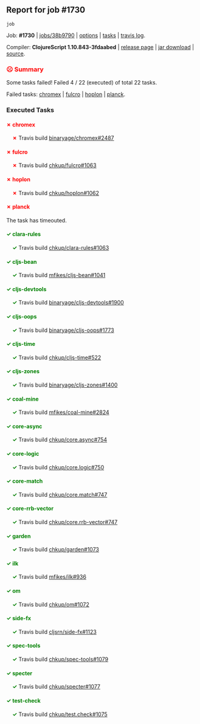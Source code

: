 ## Report for job #1730
```
job
```


Job: **#1730** | [jobs/38b9790](https://github.com/cljs-oss/canary/commit/38b9790966f3cb8ec56f70b0b8c980761fafceaa) | [options](options.edn) | [tasks](tasks.edn) | [travis log](https://travis-ci.org/cljs-oss/canary/builds/764633932).

Compiler: **ClojureScript 1.10.843-3fdaabed** | [release page](https://github.com/cljs-oss/canary/releases/tag/r1.10.843-3fdaabed) | [jar download](https://github.com/cljs-oss/canary/releases/download/r1.10.843-3fdaabed/clojurescript-1.10.843-3fdaabed.jar) | [source](https://github.com/clojure/clojurescript/commit/3fdaabedb1343f434b6cb4f75fa28e748f96eff0).

### <b style='color:red'>☹ Summary</b>

Some tasks failed! Failed 4 / 22 (executed) of total 22 tasks.

Failed tasks: [chromex](#-chromex) | [fulcro](#-fulcro) | [hoplon](#-hoplon) | [planck](#-planck).

### Executed Tasks

#### <b style='color:red'>&#x2717; chromex</b>
&nbsp;&nbsp;&nbsp;&nbsp;<b style='color:red'>&#x2717;</b> Travis build [binaryage/chromex#2487](https://travis-ci.org/binaryage/chromex/builds/764634078)<br>

#### <b style='color:red'>&#x2717; fulcro</b>
&nbsp;&nbsp;&nbsp;&nbsp;<b style='color:red'>&#x2717;</b> Travis build [chkup/fulcro#1063](https://travis-ci.org/chkup/fulcro/builds/764634109)<br>

#### <b style='color:red'>&#x2717; hoplon</b>
&nbsp;&nbsp;&nbsp;&nbsp;<b style='color:red'>&#x2717;</b> Travis build [chkup/hoplon#1062](https://travis-ci.org/chkup/hoplon/builds/764634111)<br>

#### <b style='color:red'>&#x2717; planck</b>
The task has timeouted.

#### <b style='color:green'>&#x2713; clara-rules</b>
&nbsp;&nbsp;&nbsp;&nbsp;<b style='color:green'>&#x2713;</b> Travis build [chkup/clara-rules#1063](https://travis-ci.org/chkup/clara-rules/builds/764634080)<br>

#### <b style='color:green'>&#x2713; cljs-bean</b>
&nbsp;&nbsp;&nbsp;&nbsp;<b style='color:green'>&#x2713;</b> Travis build [mfikes/cljs-bean#1041](https://travis-ci.org/mfikes/cljs-bean/builds/764634082)<br>

#### <b style='color:green'>&#x2713; cljs-devtools</b>
&nbsp;&nbsp;&nbsp;&nbsp;<b style='color:green'>&#x2713;</b> Travis build [binaryage/cljs-devtools#1900](https://travis-ci.org/binaryage/cljs-devtools/builds/764634084)<br>

#### <b style='color:green'>&#x2713; cljs-oops</b>
&nbsp;&nbsp;&nbsp;&nbsp;<b style='color:green'>&#x2713;</b> Travis build [binaryage/cljs-oops#1773](https://travis-ci.org/binaryage/cljs-oops/builds/764634086)<br>

#### <b style='color:green'>&#x2713; cljs-time</b>
&nbsp;&nbsp;&nbsp;&nbsp;<b style='color:green'>&#x2713;</b> Travis build [chkup/cljs-time#522](https://travis-ci.org/chkup/cljs-time/builds/764634090)<br>

#### <b style='color:green'>&#x2713; cljs-zones</b>
&nbsp;&nbsp;&nbsp;&nbsp;<b style='color:green'>&#x2713;</b> Travis build [binaryage/cljs-zones#1400](https://travis-ci.org/binaryage/cljs-zones/builds/764634093)<br>

#### <b style='color:green'>&#x2713; coal-mine</b>
&nbsp;&nbsp;&nbsp;&nbsp;<b style='color:green'>&#x2713;</b> Travis build [mfikes/coal-mine#2824](https://travis-ci.org/mfikes/coal-mine/builds/764634095)<br>

#### <b style='color:green'>&#x2713; core-async</b>
&nbsp;&nbsp;&nbsp;&nbsp;<b style='color:green'>&#x2713;</b> Travis build [chkup/core.async#754](https://travis-ci.org/chkup/core.async/builds/764634101)<br>

#### <b style='color:green'>&#x2713; core-logic</b>
&nbsp;&nbsp;&nbsp;&nbsp;<b style='color:green'>&#x2713;</b> Travis build [chkup/core.logic#750](https://travis-ci.org/chkup/core.logic/builds/764634103)<br>

#### <b style='color:green'>&#x2713; core-match</b>
&nbsp;&nbsp;&nbsp;&nbsp;<b style='color:green'>&#x2713;</b> Travis build [chkup/core.match#747](https://travis-ci.org/chkup/core.match/builds/764634105)<br>

#### <b style='color:green'>&#x2713; core-rrb-vector</b>
&nbsp;&nbsp;&nbsp;&nbsp;<b style='color:green'>&#x2713;</b> Travis build [chkup/core.rrb-vector#747](https://travis-ci.org/chkup/core.rrb-vector/builds/764634107)<br>

#### <b style='color:green'>&#x2713; garden</b>
&nbsp;&nbsp;&nbsp;&nbsp;<b style='color:green'>&#x2713;</b> Travis build [chkup/garden#1073](https://travis-ci.org/chkup/garden/builds/764634113)<br>

#### <b style='color:green'>&#x2713; ilk</b>
&nbsp;&nbsp;&nbsp;&nbsp;<b style='color:green'>&#x2713;</b> Travis build [mfikes/ilk#936](https://travis-ci.org/mfikes/ilk/builds/764634119)<br>

#### <b style='color:green'>&#x2713; om</b>
&nbsp;&nbsp;&nbsp;&nbsp;<b style='color:green'>&#x2713;</b> Travis build [chkup/om#1072](https://travis-ci.org/chkup/om/builds/764634129)<br>

#### <b style='color:green'>&#x2713; side-fx</b>
&nbsp;&nbsp;&nbsp;&nbsp;<b style='color:green'>&#x2713;</b> Travis build [cljsrn/side-fx#1123](https://travis-ci.org/cljsrn/side-fx/builds/764634115)<br>

#### <b style='color:green'>&#x2713; spec-tools</b>
&nbsp;&nbsp;&nbsp;&nbsp;<b style='color:green'>&#x2713;</b> Travis build [chkup/spec-tools#1079](https://travis-ci.org/chkup/spec-tools/builds/764634143)<br>

#### <b style='color:green'>&#x2713; specter</b>
&nbsp;&nbsp;&nbsp;&nbsp;<b style='color:green'>&#x2713;</b> Travis build [chkup/specter#1077](https://travis-ci.org/chkup/specter/builds/764634131)<br>

#### <b style='color:green'>&#x2713; test-check</b>
&nbsp;&nbsp;&nbsp;&nbsp;<b style='color:green'>&#x2713;</b> Travis build [chkup/test.check#1075](https://travis-ci.org/chkup/test.check/builds/764634141)<br>